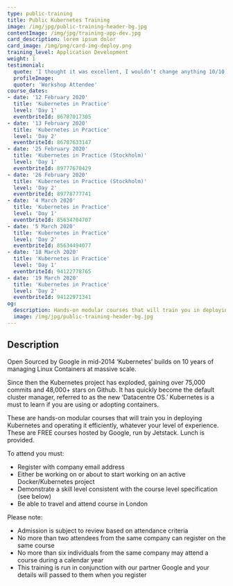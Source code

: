 ```yaml
---
type: public-training
title: Public Kubernetes Training
image: /img/jpg/public-training-header-bg.jpg
contentImage: /img/jpg/training-app-dev.jpg
card_description: lorem ipsum dolor
card_image: /img/png/card-img-deploy.png
training_level: Application Development
weight: 1
testimonial:
  quote: 'I thought it was excellent, I wouldn’t change anything 10/10'
  profileImage:
  quoter: 'Workshop Attendee'
course_dates:
- date: '12 February 2020'
  title: 'Kubernetes in Practice'
  level: 'Day 1'
  eventbriteId: 86787017305
- date: '13 February 2020'
  title: 'Kubernetes in Practice'
  level: 'Day 2'
  eventbriteId: 86787633147
- date: '25 February 2020'
  title: 'Kubernetes in Practice (Stockholm)'
  level: 'Day 1'
  eventbriteId: 89777670429
- date: '26 February 2020'
  title: 'Kubernetes in Practice (Stockholm)'
  level: 'Day 2'
  eventbriteId: 89778777741
- date: '4 March 2020'
  title: 'Kubernetes in Practice'
  level: 'Day 1'
  eventbriteId: 85634704707
- date: '5 March 2020'
  title: 'Kubernetes in Practice'
  level: 'Day 2'
  eventbriteId: 85634494077
- date: '18 March 2020'
  title: 'Kubernetes in Practice'
  level: 'Day 1'
  eventbriteId: 94122778765
- date: '19 March 2020'
  title: 'Kubernetes in Practice'
  level: 'Day 2'
  eventbriteId: 94122971341
og:
  description: Hands-on modular courses that will train you in deploying Kubernetes and operating it efficiently
  image: /img/jpg/public-training-header-bg.jpg
---
```


## Description

Open Sourced by Google in mid-2014 ‘Kubernetes’ builds on 10 years of managing
Linux Containers at massive scale.

Since then the Kubernetes project has exploded, gaining over 75,000 commits and
48,000+ stars on Github. It has quickly become the default cluster manager,
referred to as the new ‘Datacentre OS.’ Kubernetes is a must to learn if you are
using or adopting containers.

These are hands-on modular courses that will train you in deploying Kubernetes
and operating it efficiently, whatever your level of experience. These are FREE
courses hosted by Google, run by Jetstack. Lunch is provided.

To attend you must:

* Register with company email address
* Either be working on or about to start working on an active Docker/Kubernetes
  project
* Demonstrate a skill level consistent with the course level specification (see
  below)
* Be able to travel and attend course in London

Please note:

* Admission is subject to review based on attendance criteria
* No more than two attendees from the same company can register on the same
  course
* No more than six individuals from the same company may attend a course during
  a calendar year
* This training is run in conjunction with our partner Google and your details
  will passed to them when you register
